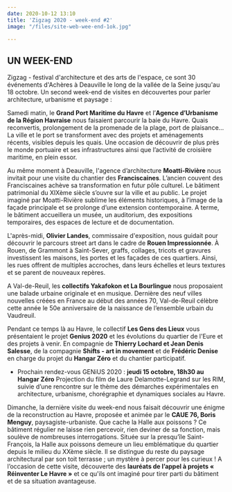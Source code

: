 ```yaml
---
date: 2020-10-12 13:10
title: 'Zigzag 2020 - week-end #2'
image: "/files/site-web-wee-end-1ok.jpg"

---
```

## UN WEEK-END

Zigzag - festival d'architecture et des arts de l'espace, ce sont 30 événements d'Achères à Deauville le long de la vallée de la Seine jusqu'au 18 octobre. Un second week-end de visites en découvertes pour parler architecture, urbanisme et paysage :

Samedi matin, le **Grand Port Maritime du Havre** et l’**Agence d’Urbanisme de la Région Havraise** nous faisaient parcourir la baie du Havre. Quais reconvertis, prolongement de la promenade de la plage, port de plaisance… La ville et le port se transforment avec des projets et aménagements récents, visibles depuis les quais. Une occasion de découvrir de plus près le monde portuaire et ses infrastructures ainsi que l’activité de croisière maritime, en plein essor.

Au même moment à Deauville, l'agence d’architecture **Moatti-Rivière** nous invitait pour une visite du chantier des **Franciscaines**. L’ancien couvent des Franciscaines achève sa transformation en futur pôle culturel. Le bâtiment patrimonial du XIXème siècle s’ouvre sur la ville et au public. Le projet imaginé par Moatti-Rivière sublime les éléments historiques, à l’image de la façade principale et se prolonge d’une extension contemporaine. A terme, le bâtiment accueillera un musée, un auditorium, des expositions temporaires, des espaces de lecture et de documentation.

L'après-midi, **Olivier Landes**, commissaire d'exposition, nous guidait pour découvrir le parcours street art dans le cadre de **Rouen Impressionnée**. À Rouen, de Grammont à Saint-Sever, graffs, collages, tricots et gravures investissent les maisons, les portes et les façades de ces quartiers. Ainsi, les rues offrent de multiples accroches, dans leurs échelles et leurs textures et se parent de nouveaux repères.

A Val-de-Reuil, les **collectifs Yakafokon et La Bourlingue** nous proposaient une balade urbaine originale et en musique. Dernière des neuf villes nouvelles créées en France au début des années 70, Val-de-Reuil célèbre cette année le 50e anniversaire de la naissance de l’ensemble urbain du Vaudreuil.

Pendant ce temps là au Havre, le collectif **Les Gens des Lieux** vous présentaient le projet **Genius 2020** et les évolutions du quartier de l'Eure et des projets à venir. En compagnie de **Thierry Lochard et Jean Denis Salesse**, de la compagnie **Shifts - art in movement** et de **Frédéric Denise** en charge du projet du **Hangar Zéro** et du chantier participatif.

* Prochain rendez-vous GENiUS 2020 : **jeudi 15 octobre, 18h30 au Hangar Zéro** Projection du film de Laure Delamotte-Legrand sur les RIM, suivie d’une rencontre sur le thème des démarches expérimentales en architecture, urbanisme, chorégraphie et dynamiques sociales au Havre.

Dimanche, la dernière visite du week-end nous faisait découvrir une énigme de la reconstruction au Havre, proposée et animée par le **CAUE 76, Boris Menguy**, paysagiste-urbaniste. Que cache la Halle aux poissons ? Ce bâtiment régulier ne laisse rien percevoir, rien deviner de sa fonction, mais soulève de nombreuses interrogations. Située sur la presqu’île Saint-François, la Halle aux poissons demeure un lieu emblématique du quartier depuis le milieu du XXème siècle. Il se distingue du reste du paysage architectural par son toit terrasse ; un mystère à percer pour les curieux ! A l’occasion de cette visite, découverte des **lauréats de l’appel à projets « Réinventer Le Havre »** et ce qu'ils ont imaginé pour tirer parti du bâtiment et de sa situation avantageuse.